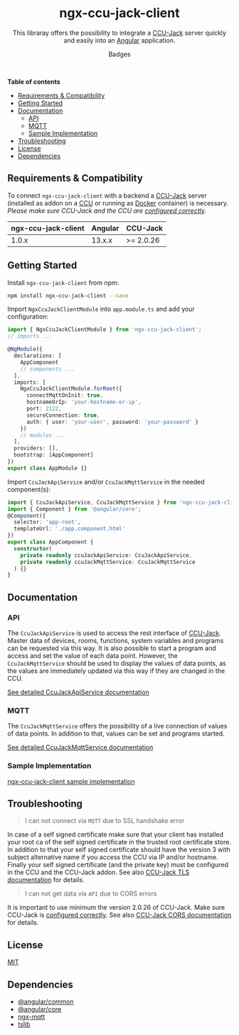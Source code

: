 <div align="center">
    <h1>ngx-ccu-jack-client</h1>
</div>

<p align="center">
This libraray offers the possibility to integrate a <a href="https://github.com/mdzio/ccu-jack">CCU-Jack</a> server quickly and easily into an <a href="https://angular.io/">Angular</a> application.
</p>

<p align="center">
 Badges
</p>

<br/>

**Table of contents**

- [Requirements & Compatibility](#requirements--compatibility)
- [Getting Started](#getting-started)
- [Documentation](#documentation)
  - [API](#api)
  - [MQTT](#mqtt)
  - [Sample Implementation](#sample-implementation)
- [Troubleshooting](#troubleshooting)
- [License](#license)
- [Dependencies](#dependencies)

## Requirements & Compatibility

To connect `ngx-ccu-jack-client` with a backend a [CCU-Jack](https://github.com/mdzio/ccu-jack) server (installed as addon on a [CCU](https://homematic-ip.com/de/produkt/smart-home-zentrale-ccu3) or running as [Docker](https://www.docker.com/) container) is necessary. *Please make sure CCU-Jack and the CCU are [configured correctly](https://github.com/mdzio/ccu-jack#installation-als-add-on-auf-der-ccu).*

| ngx-ccu-jack-client |    Angular    |  CCU-Jack      |
| ------------------- | ------------- | -------------- |
| 1.0.x               | 13.x.x        | >= 2.0.26      |

## Getting Started

Install `ngx-ccu-jack-client` from npm:

``` bash
npm install ngx-ccu-jack-client --save
```

Import `NgxCcuJackClientModule` into `app.module.ts` and add your configuration:

```typescript
import { NgxCcuJackClientModule } from 'ngx-ccu-jack-client';
// imports ...

@NgModule({
  declarations: [
    AppComponent
    // components ...
  ],
  imports: [
    NgxCcuJackClientModule.forRoot({
      connectMqttOnInit: true,
      hostnameOrIp: 'your-hostname-or-ip',
      port: 2122,
      secureConnection: true,
      auth: { user: 'your-user', password: 'your-password' }
    })
    // modules ...
  ],
  providers: [],
  bootstrap: [AppComponent]
})
export class AppModule {}
```

Import `CcuJackApiService` and/or `CcuJackMqttService` in the needed component(s):

```typescript
import { CcuJackApiService, CcuJackMqttService } from 'ngx-ccu-jack-client';
import { Component } from '@angular/core';
@Component({
  selector: 'app-root',
  templateUrl: './app.component.html'
})
export class AppComponent {
  constructor(
    private readonly ccuJackApiService: CcuJackApiService,
    private readonly ccuJackMqttService: CcuJackMqttService
  ) {}
}
```

## Documentation

### API

The `CcuJackApiService` is used to access the rest interface of [CCU-Jack](https://github.com/mdzio/ccu-jack). Master data of devices, rooms, functions, system variables and programs can be requested via this way. It is also possible to start a program and access and set the value of each data point. However, the `CcuJackMqttService` should be used to display the values of data points, as the values are immediately updated via this way if they are changed in the CCU.

[See detailed CcuJackApiService documentation](documentation-ccu-jack-api.md)

### MQTT

The `CcuJackMqttService` offers the possibility of a live connection of values of data points. In addition to that, values can be set and programs started.

[See detailed CcuJackMqttService documentation](documentation-ccu-jack-mqtt.md)

### Sample Implementation

[ngx-ccu-jack-client sample implementation](https://github.com/pottio/ngx-ccu-jack-client/tree/main/projects/sample-app)

## Troubleshooting

>I can not connect via ```MQTT``` due to SSL handshake error

In case of a self signed certificate make sure that your client has installed your root ca of the self signed certificate in the trusted root certificate store. In addition to that your self signed certificate should have the version 3 with subject alternative name if you access the CCU via IP and/or hostname. Finally your self signed certificate (and the private key) must be configured in the CCU and the CCU-Jack addon. See also [CCU-Jack TLS documentation](https://github.com/mdzio/ccu-jack#sicherer-zugriff-%C3%BCber-tls) for details.

>I can not get data via ```API``` due to CORS errors

It is important to use minimum the version 2.0.26 of CCU-Jack. Make sure CCU-Jack is [configured correctly](https://github.com/mdzio/ccu-jack#installation-als-add-on-auf-der-ccu). See also [CCU-Jack CORS documentation](https://github.com/mdzio/ccu-jack#cross-origin-resource-sharing-cors) for details.

## License

[MIT](../../LICENSE)

## Dependencies

- [@angular/common](https://github.com/angular/angular)
- [@angular/core](https://github.com/angular/angular)
- [ngx-mqtt](https://github.com/sclausen/ngx-mqtt)
- [tslib](https://github.com/microsoft/tslib)
